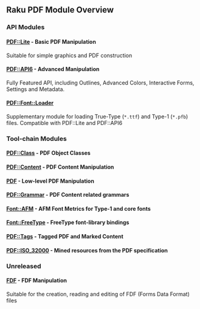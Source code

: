 Raku PDF Module Overview
----

### API Modules

#### [PDF::Lite](https://pdf-raku.github.io/PDF-Lite-raku/) - Basic PDF Manipulation

Suitable for simple graphics and PDF construction

#### [PDF::API6](https://pdf-raku.github.io/PDF-API6/) - Advanced Manipulation

Fully Featured API, including Outlines, Advanced Colors, Interactive Forms, Settings and Metadata.

#### [PDF::Font::Loader](https://pdf-raku.github.io/PDF-Font-Loader-raku/)

Supplementary module for loading True-Type (`*.ttf`) and Type-1 (`*.pfb`) files. Compatible with PDF::Lite
and PDF::API6

### Tool-chain Modules

#### [PDF::Class](https://pdf-raku.github.io/PDF-Class-raku/) - PDF Object Classes
#### [PDF::Content](https://pdf-raku.github.io/PDF-Content-raku/) - PDF Content Manipulation
#### [PDF](https://pdf-raku.github.io/PDF-raku/) - Low-level PDF Manipulation
#### [PDF::Grammar](https://pdf-raku.github.io/PDF-Grammar-raku/) - PDF Content related grammars
#### [Font::AFM](https://pdf-raku.github.io/Font-AFM-raku/) - AFM Font Metrics for Type-1 and core fonts
#### [Font::FreeType](https://pdf-raku.github.io/Font-FreeType-raku/) - FreeType font-library bindings
#### [PDF::Tags](https://pdf-raku.github.io/PDF-Tags-raku/) - Tagged PDF and Marked Content
#### [PDF::ISO_32000](https://pdf-raku.github.io/PDF-ISO_32000-raku/) - Mined resources from the PDF specification

### Unreleased

#### [FDF](https://pdf-raku.github.io/FDF-raku/) - FDF Manipulation

Suitable for the creation, reading and editing of FDF
(Forms Data Format) files



